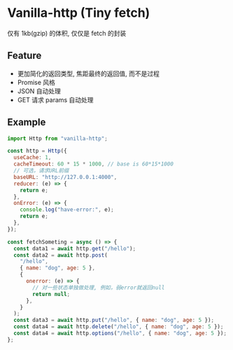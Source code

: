 # Vanilla-http (Tiny fetch)

仅有 1kb(gzip) 的体积, 仅仅是 fetch 的封装

## Feature

- 更加简化的返回类型, 焦距最终的返回值, 而不是过程
- Promise 风格
- JSON 自动处理
- GET 请求 params 自动处理

## Example

```js
import Http from "vanilla-http";

const http = Http({
  useCache: 1,
  cacheTimeout: 60 * 15 * 1000, // base is 60*15*1000
  // 可选，请求URL前缀
  baseURL: "http://127.0.0.1:4000",
  reducer: (e) => {
    return e;
  },
  onError: (e) => {
    console.log("have-error:", e);
    return e;
  },
});

const fetchSometing = async () => {
  const data1 = await http.get("/hello");
  const data2 = await http.post(
    "/hello",
    { name: "dog", age: 5 },
    {
      onerror: (e) => {
        // 对一些状态单独做处理, 例如，弱error就返回null
        return null;
      },
    }
  );
  const data3 = await http.put("/hello", { name: "dog", age: 5 });
  const data4 = await http.delete("/hello", { name: "dog", age: 5 });
  const data4 = await http.options("/hello", { name: "dog", age: 5 });
};
```
